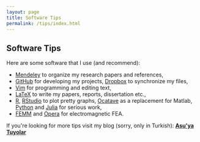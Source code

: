 ```yaml
---
layout: page
title: Software Tips
permalink: /tips/index.html
---
```


## Software Tips

Here are some software that I use (and recommend):

* [Mendeley](http://www.mendeley.com/) to organize my research papers and references,
* [GitHub](https://github.com/ozank) for developing my projects, [Dropbox](https://db.tt/eUKTasZ) to synchronize my files,
* [Vim](http://www.makeuseof.com/tag/top-7-reasons-to-give-the-vim-text-editor-a-chance/) for programming and editing text,
* [LaTeX](http://www.latex-project.org/) to write my papers, reports, dissertation etc.,
* [R](http://www.r-project.org/), [RStudio](http://www.rstudio.com/) to plot pretty graphs, [Ocatave](http://www.gnu.org/software/octave/) as a replacement for Matlab, [Python](http://www.python.org/) and [Julia](http://julialang.org/) for serious work,
* [FEMM](http://www.femm.info/wiki/HomePage) and [Opera](http://operafea.com/) for electromagnetic FEA.

If you're looking for more tips visit my blog (sorry, only in Turkish): **[Asu'ya Tuyolar](http://www.asuyatuyolar.org)**
